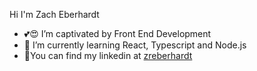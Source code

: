 Hi I'm Zach Eberhardt
- 💕😍 I’m captivated by Front End Development
- 🌱 I’m currently learning React, Typescript and Node.js
- 💼You can find my linkedin at [zreberhardt](https://www.linkedin.com/in/zr-eberhardt/)


<!---
zreberhardt/zreberhardt is a ✨ special ✨ repository because its `README.md` (this file) appears on your GitHub profile.
You can click the Preview link to take a look at your changes.
--->
